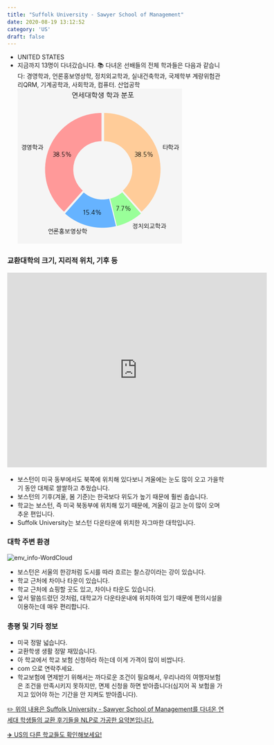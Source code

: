 ```yaml
---
title: "Suffolk University - Sawyer School of Management"
date: 2020-08-19 13:12:52
category: 'US'
draft: false
---
```



* UNITED STATES
* 지금까지 13명이 다녀갔습니다. 
📚 다녀온 선배들의 전체 학과들은 다음과 같습니다: 경영학과, 언론홍보영상학, 정치외교학과, 실내건축학과, 국제학부 계량위험관리QRM, 기계공학과, 사회학과, 컴퓨터. 산업공학
![department-info](../plots/US000171.png)
### 교환대학의 크기, 지리적 위치, 기후 등
<iframe
width="600"
height="450"
frameborder="0" style="border:0"
src="https://www.google.com/maps/embed/v1/place?key=AIzaSyC9e1AME-pVmWC4hBpFdu5S4dKzyepa3HQ&q=Suffolk+University+-+Sawyer+School+of+Management&center=42.35782310000001,-71.06101720000002&zoom=14" allowfullscreen>
</iframe>

* 보스턴이 미국 동부에서도 북쪽에 위치해 있다보니 겨울에는 눈도 많이 오고 가을학기 동안 대체로 쌀쌀하고 추웠습니다.
* 보스턴의 기후(겨울, 봄 기준)는 한국보다 위도가 높기 때문에 훨씬 춥습니다.
* 학교는 보스턴, 즉 미국 북동부에 위치해 있기 때문에, 겨울이 길고 눈이 많이 오며 추운 편입니다.
* Suffolk University는 보스턴 다운타운에 위치한 자그마한 대학입니다.


### 대학 주변 환경

![env_info-WordCloud](../univ_wordclouds_okt/env_info/US000171_env_info_okt.png)

* 보스턴은 서울의 한강처럼 도시를 따라 흐르는 찰스강이라는 강이 있습니다.
* 학교 근처에 차이나 타운이 있습니다.
* 학교 근처에 쇼핑할 곳도 있고, 차이나 타운도 있습니다.
* 앞서 말씀드렸던 것처럼, 대학교가 다운타운내에 위치하여 있기 때문에 편의시설을 이용하는데 매우 편리합니다.


### 총평 및 기타 정보 
* 미국 정말 넓습니다.
* 교환학생 생활 정말 재밌습니다.
* 아 학교에서 학교 보험 신청하라 하는데 이게 가격이 많이 비쌉니다.
* com 으로 연락주세요.
* 학교보험에 면제받기 위해서는 까다로운 조건이 필요해서, 우리나라의 여행자보험은 조건을 만족시키지 못하지만, 면제 신청을 하면 받아줍니다(심지어 꼭 보험을 가지고 있어야 하는 기간을 안 지켜도 받아줍니다).


[✏️ 위의 내용은 Suffolk University - Sawyer School of Management를 다녀온 연세대 학생들의 교환 후기들을 NLP로 가공한 요약본입니다.](http://oia.yonsei.ac.kr/partner/expReport.asp?ucode=US000171&bgbn=A)

[✈️ US의 다른 학교들도 확인해보세요!](https://yonsei-exchange.netlify.app/?category=US)
